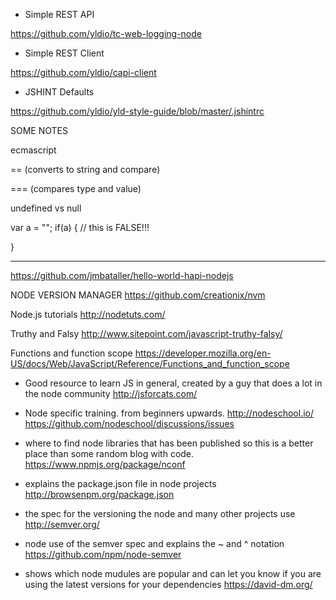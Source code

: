 * Simple REST API

https://github.com/yldio/tc-web-logging-node

* Simple REST Client

https://github.com/yldio/capi-client

* JSHINT Defaults

https://github.com/yldio/yld-style-guide/blob/master/.jshintrc



SOME NOTES

ecmascript

== (converts to string and compare)

=== (compares type and value)



undefined vs null


var a = "";
if(a) {		// this is FALSE!!!

}


-----------------------------------------------------------------------------


https://github.com/jmbataller/hello-world-hapi-nodejs

NODE VERSION MANAGER
https://github.com/creationix/nvm

Node.js tutorials
http://nodetuts.com/

Truthy and Falsy
http://www.sitepoint.com/javascript-truthy-falsy/

Functions and function scope
https://developer.mozilla.org/en-US/docs/Web/JavaScript/Reference/Functions_and_function_scope


- Good resource to learn JS in general, created by a guy that does a lot in the node community
http://jsforcats.com/

- Node specific training. from beginners upwards.
http://nodeschool.io/
https://github.com/nodeschool/discussions/issues

- where to find node libraries that has been published so this is a better place than some random blog with code.
https://www.npmjs.org/package/nconf


- explains the package.json file in node projects
http://browsenpm.org/package.json

- the spec for the versioning the node and many other projects use
http://semver.org/

- node use of the semver spec and explains the ~ and ^ notation
https://github.com/npm/node-semver

- shows which node mudules are popular and can let you know if you are using the latest versions for your dependencies 
https://david-dm.org/
